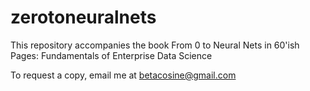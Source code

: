 # zerotoneuralnets
This repository accompanies the book From 0 to Neural Nets in 60'ish Pages: Fundamentals of Enterprise Data Science

To request a copy, email me at betacosine@gmail.com
